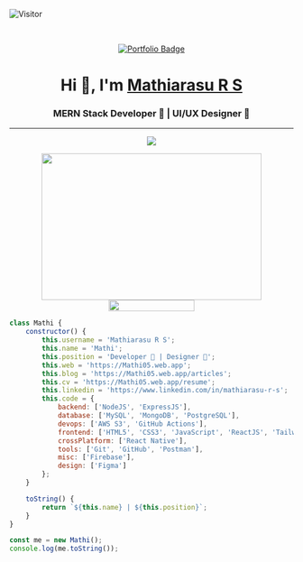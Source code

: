 <!-- Portfolio badge -->
![Visitor](https://komarev.com/ghpvc/?username=Mathiarasu05&color=blue)

<br/>

<p align="center">
  <a href="https://mathi05.web.app" target="_blank">
    <img src="https://img.shields.io/badge/My_Portfolio-FF0000?style=for-the-badge&logo=ko-fi&logoColor=white" alt="Portfolio Badge"/>
  </a>
</p>

<!-- Banner Image -->


<h1 align="center">Hi 👋, I'm <a href="https://www.linkedin.com/in/mathiarasu-r-s" target="_blank">Mathiarasu R S</a></h1>

<h3 align="center">MERN Stack Developer 🚀 | UI/UX Designer 🎨 </h3>

---

<!--💬GREETINGSTITLE / 🌐WEBSITE: https://github.com/denvercoder1/readme-typing-svg -->
<p align="center">
  
<img src="https://readme-typing-svg.herokuapp.com?font=Orbitron&size=40&color=%2324A500&height=67&duration=3000&center=true&lines=%F0%9F%85%B6%F0%9F%86%81%F0%9F%85%B4%F0%9F%85%B4%F0%9F%86%83%F0%9F%85%B8%F0%9F%85%BD%F0%9F%85%B6%F0%9F%86%82">

<!--🖼️-->
<p align="center">
<img src="https://media1.giphy.com/media/qgQUggAC3Pfv687qPC/giphy.gif" height="260" width="390">

<img src="https://i.imgur.com/dBaSKWF.gif" height="20" width="55%" align="center">


```javascript
class Mathi {
    constructor() {
        this.username = 'Mathiarasu R S';
        this.name = 'Mathi';
        this.position = 'Developer 🚀 | Designer 🎨';
        this.web = 'https://Mathi05.web.app';
        this.blog = 'https://Mathi05.web.app/articles';
        this.cv = 'https://Mathi05.web.app/resume';
        this.linkedin = 'https://www.linkedin.com/in/mathiarasu-r-s';
        this.code = {
            backend: ['NodeJS', 'ExpressJS'],
            database: ['MySQL', 'MongoDB', 'PostgreSQL'],
            devops: ['AWS S3', 'GitHub Actions'],
            frontend: ['HTML5', 'CSS3', 'JavaScript', 'ReactJS', 'Tailwind CSS', 'Next.js', 'TypeScript'],
            crossPlatform: ['React Native'],
            tools: ['Git', 'GitHub', 'Postman'],
            misc: ['Firebase'],
            design: ['Figma']
        };
    }

    toString() {
        return `${this.name} | ${this.position}`;
    }
}

const me = new Mathi();
console.log(me.toString());

```
